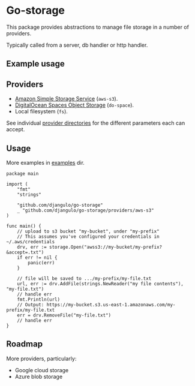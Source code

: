 # Go-storage

This package provides abstractions to manage file storage in a number of providers.

Typically called from a server, db handler or http handler.

## Example usage


## Providers

- <a target="_blank" rel="noopener noreferrer" href="https://aws.amazon.com/s3/">Amazon Simple Storage Service</a> (`aws-s3`).
- <a target="_blank" rel="noopener noreferrer" href="https://www.digitalocean.com/products/spaces/">DigitalOcean Spaces Object Storage</a> (`do-space`).
- Local filesystem (`fs`).

See individual [provider directories](./providers) for the different parameters each can accept.

## Usage

More examples in [examples](examples/image-storage/main.go) dir.

```golang
package main

import (
	"fmt"
    "strings"

	"github.com/djangulo/go-storage"
	_ "github.com/djangulo/go-storage/providers/aws-s3"
)

func main() {
	// upload to s3 bucket "my-bucket", under "my-prefix"
	// This assumes you've configured your credentials in ~/.aws/credentials
	drv, err := storage.Open("awss3://my-bucket/my-prefix?&accept=.txt")
	if err != nil {
		panic(err)
    }

    // file will be saved to .../my-prefix/my-file.txt
    url, err := drv.AddFile(strings.NewReader("my file contents"), "my-file.txt")
	// handle err
    fmt.Println(url)
    // Output: https://my-bucket.s3.us-east-1.amazonaws.com/my-prefix/my-file.txt
    err = drv.RemoveFile("my-file.txt")
    // handle err
}
```

## Roadmap

More providers, particularly:
- Google cloud storage
- Azure blob storage


